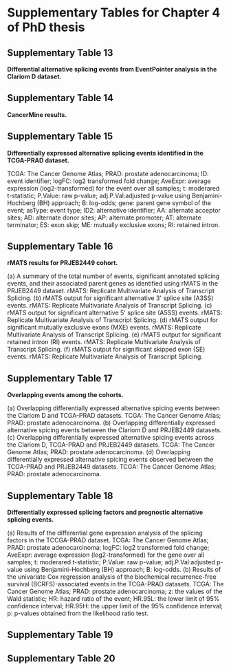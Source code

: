 # Supplementary Tables for Chapter 4 of PhD thesis



## Supplementary Table 13

**Differential alternative splicing events from EventPointer analysis in the Clariom D dataset.**



## Supplementary Table 14
**CancerMine results.**




## Supplementary Table 15

**Differentially expressed alternative splicing events identified in the TCGA-PRAD dataset.**

TCGA: The Cancer Genome Atlas; PRAD: prostate adenocarcinoma; ID: event identifier; logFC: log2 transformed fold change; AveExpr: average expression (log2-transformed) for the event over all samples; t: moderared t-statistic; P.Value: raw p-value; adj.P.Val:adjusted p-value using Benjamini-Hochberg (BH) approach; B: log-odds; gene: parent gene symbol of the event; asType: event type; ID2: alternative identifier; AA: alternate acceptor sites; AD: alternate donor sites; AP: alternate promoter; AT: alternate terminator; ES: exon skip; ME: mutually exclusive exons; RI: retained intron.



## Supplementary Table 16

**rMATS results for PRJEB2449 cohort.**








(a) A summary of the total number of events, significant annotated splicing events, and their associated parent genes as identified using rMATS in the PRJEB2449 dataset. rMATS: Replicate Multivariate Analysis of Transcript Splicing. (b) rMATS output for significant alternative 3' splice site (A3SS) events. rMATS: Replicate Multivariate Analysis of Transcript Splicing. (c) rMATS output for significant alternative 5' splice site (A5SS) events. rMATS: Replicate Multivariate Analysis of Transcript Splicing. (d) rMATS output for significant mutually exclusive exons (MXE) events. rMATS: Replicate Multivariate Analysis of Transcript Splicing. (e) rMATS output for significant retained intron (RI) events. rMATS: Replicate Multivariate Analysis of Transcript Splicing. (f) rMATS output for significant skipped exon (SE) events. rMATS: Replicate Multivariate Analysis of Transcript Splicing.




## Supplementary Table 17


**Overlapping events among the cohorts.**

(a) Overlapping differentially expressed alternative spicing events between the Clariom D and TCGA-PRAD datasets. TCGA: The Cancer Genome Atlas; PRAD: prostate adenocarcinoma. (b) Overlapping differentially expressed alternative spicing events between the Clariom D and PRJEB2449 datasets. (c) Overlapping differentially expressed alternative spicing events across the Clariom D, TCGA-PRAD and PRJEB2449 datasets. TCGA: The Cancer Genome Atlas; PRAD: prostate adenocarcinoma. (d) Overlapping differentially expressed alternative spicing events observed between the TCGA-PRAD and PRJEB2449 datasets. TCGA: The Cancer Genome Atlas; PRAD: prostate adenocarcinoma.



## Supplementary Table 18


**Differentially expressed splicing factors and prognostic alternative splicing events.**

(a) Results of the differential gene expression analysis of the splicing factors in the TCCGA-PRAD dataset. TCGA: The Cancer Genome Atlas; PRAD: prostate adenocarcinoma; logFC: log2 transformed fold change; AveExpr: average expression (log2-transformed) for the gene over all samples; t: moderared t-statistic; P.Value: raw p-value; adj.P.Val:adjusted p-value using Benjamini-Hochberg (BH) approach; B: log-odds. (b) Results of the univariate Cox regression analysis of the biochemical recurrence-free survival (BCRFS)-associated events in the TCGA-PRAD datasets. TCGA: The Cancer Genome Atlas; PRAD: prostate adenocarcinoma; z: the values of the Wald statistic; HR: hazard ratio of the event; HR.95L: the lower limit of 95% confidence interval; HR.95H: the upper limit of the 95% confidence interval; p: p-values obtained from the likelihood ratio test.




## Supplementary Table 19





## Supplementary Table 20
